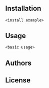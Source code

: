 # <placeholder name>

<description of project>

## Installation

<describe installation process>

```<language>
<install example>
```

## Usage

```<language>
<basic usage>
```

## Authors

<author names>

## License

<placeholder license>
